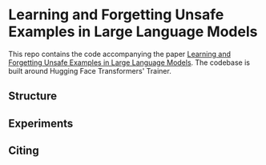 # Learning and Forgetting Unsafe Examples in Large Language Models
This repo contains the code accompanying the paper [Learning and Forgetting Unsafe Examples in Large Language Models](https://arxiv.org/abs/2312.12736). The codebase is built around Hugging Face Transformers' Trainer. 


## Structure  

## Experiments 

## Citing
